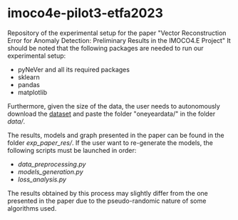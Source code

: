 # imoco4e-pilot3-etfa2023
Repository of the experimental setup for the paper "Vector Reconstruction Error for Anomaly Detection: Preliminary Results in the IMOCO4.E Project"
It should be noted that the following packages are needed to run our experimental setup:
- pyNeVer and all its required packages
- sklearn
- pandas
- matplotlib

Furthermore, given the size of the data, the user needs to autonomously download the
[dataset](https://www.kaggle.com/datasets/inIT-OWL/one-year-industrial-component-degradation) and paste the folder
"oneyeardata/" in the folder *data/*.

The results, models and graph presented in the paper can be found in the folder *exp_paper_res/*.
If the user want to re-generate the models, the following scripts must be launched in order:
- *data_preprocessing.py*
- *models_generation.py*
- *loss_analysis.py*

The results obtained by this process may slightly differ from the one presented in the paper
due to the pseudo-randomic nature of some algorithms used.